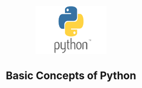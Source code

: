 <!-- PROJECT LOGO -->
<br />
<div align="center">
  <a href="#">
    <img src="pyth.png" alt="Logo" width="190" height="130">
  </a>

  <h1 align="center">Basic Concepts of Python </h1>
</div>
